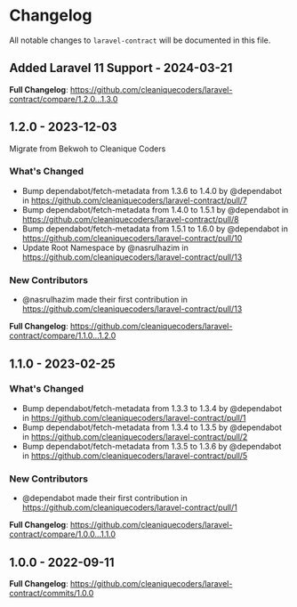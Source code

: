 # Changelog

All notable changes to `laravel-contract` will be documented in this file.

## Added Laravel 11 Support - 2024-03-21

**Full Changelog**: https://github.com/cleaniquecoders/laravel-contract/compare/1.2.0...1.3.0

## 1.2.0 - 2023-12-03

Migrate from Bekwoh to Cleanique Coders

### What's Changed

* Bump dependabot/fetch-metadata from 1.3.6 to 1.4.0 by @dependabot in https://github.com/cleaniquecoders/laravel-contract/pull/7
* Bump dependabot/fetch-metadata from 1.4.0 to 1.5.1 by @dependabot in https://github.com/cleaniquecoders/laravel-contract/pull/8
* Bump dependabot/fetch-metadata from 1.5.1 to 1.6.0 by @dependabot in https://github.com/cleaniquecoders/laravel-contract/pull/10
* Update Root Namespace by @nasrulhazim in https://github.com/cleaniquecoders/laravel-contract/pull/13

### New Contributors

* @nasrulhazim made their first contribution in https://github.com/cleaniquecoders/laravel-contract/pull/13

**Full Changelog**: https://github.com/cleaniquecoders/laravel-contract/compare/1.1.0...1.2.0

## 1.1.0 - 2023-02-25

### What's Changed

- Bump dependabot/fetch-metadata from 1.3.3 to 1.3.4 by @dependabot in https://github.com/cleaniquecoders/laravel-contract/pull/1
- Bump dependabot/fetch-metadata from 1.3.4 to 1.3.5 by @dependabot in https://github.com/cleaniquecoders/laravel-contract/pull/2
- Bump dependabot/fetch-metadata from 1.3.5 to 1.3.6 by @dependabot in https://github.com/cleaniquecoders/laravel-contract/pull/5

### New Contributors

- @dependabot made their first contribution in https://github.com/cleaniquecoders/laravel-contract/pull/1

**Full Changelog**: https://github.com/cleaniquecoders/laravel-contract/compare/1.0.0...1.1.0

## 1.0.0 - 2022-09-11

**Full Changelog**: https://github.com/cleaniquecoders/laravel-contract/commits/1.0.0
